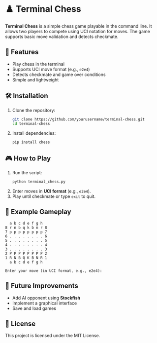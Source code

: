 # ♟️ Terminal Chess

**Terminal Chess** is a simple chess game playable in the command line. It allows two players to compete using UCI notation for moves. The game supports basic move validation and detects checkmate.

## 🚀 Features
- Play chess in the terminal
- Supports UCI move format (e.g., `e2e4`)
- Detects checkmate and game over conditions
- Simple and lightweight

## 🛠 Installation 
1. Clone the repository:
   ```bash  
   git clone https://github.com/yourusername/terminal-chess.git
   cd terminal-chess
   ```
2. Install dependencies:
   ```bash
   pip install chess 
   ``` 

## 🎮 How to Play
1. Run the script:
   ```bash
   python terminal_chess.py
   ```
2. Enter moves in **UCI format** (e.g., `e2e4`).
3. Play until checkmate or type `exit` to quit.

## 📌 Example Gameplay
```
  a b c d e f g h
8 r n b q k b n r 8
7 p p p p p p p p 7
6 . . . . . . . . 6
5 . . . . . . . . 5
4 . . . . . . . . 4
3 . . . . . . . . 3
2 P P P P P P P P 2
1 R N B Q K B N R 1
  a b c d e f g h

Enter your move (in UCI format, e.g., e2e4):
```

## 📜 Future Improvements
- Add AI opponent using **Stockfish**
- Implement a graphical interface
- Save and load games

## 📄 License
This project is licensed under the MIT License.

